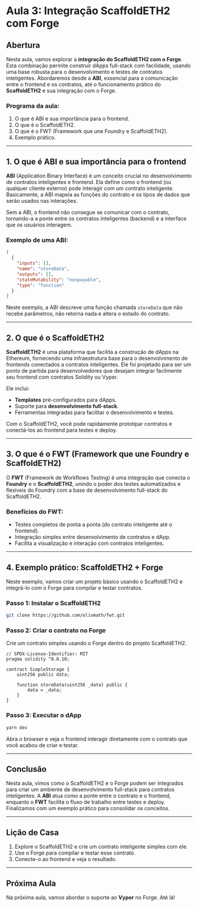 # Aula 3: Integração ScaffoldETH2 com Forge

## Abertura

Nesta aula, vamos explorar a **integração do ScaffoldETH2 com o Forge**. Esta combinação permite construir dApps full-stack com facilidade, usando uma base robusta para o desenvolvimento e testes de contratos inteligentes. Abordaremos desde a **ABI**, essencial para a comunicação entre o frontend e os contratos, até o funcionamento prático do **ScaffoldETH2** e sua integração com o Forge.

### Programa da aula:

1. O que é ABI e sua importância para o frontend.
2. O que é o ScaffoldETH2.
3. O que é o FWT (Framework que une Foundry e ScaffoldETH2).
4. Exemplo prático.

---

## 1. O que é ABI e sua importância para o frontend

**ABI** (Application Binary Interface) é um conceito crucial no desenvolvimento de contratos inteligentes e frontend. Ela define como o frontend (ou qualquer cliente externo) pode interagir com um contrato inteligente. Basicamente, a ABI mapeia as funções do contrato e os tipos de dados que serão usados nas interações.

Sem a ABI, o frontend não consegue se comunicar com o contrato, tornando-a a ponte entre os contratos inteligentes (backend) e a interface que os usuários interagem.

### Exemplo de uma ABI:

```json
[
  {
    "inputs": [],
    "name": "storeData",
    "outputs": [],
    "stateMutability": "nonpayable",
    "type": "function"
  }
]
```

Neste exemplo, a ABI descreve uma função chamada `storeData` que não recebe parâmetros, não retorna nada e altera o estado do contrato.

---

## 2. O que é o ScaffoldETH2

**ScaffoldETH2** é uma plataforma que facilita a construção de dApps na Ethereum, fornecendo uma infraestrutura base para o desenvolvimento de frontends conectados a contratos inteligentes. Ele foi projetado para ser um ponto de partida para desenvolvedores que desejam integrar facilmente seu frontend com contratos Solidity ou Vyper.

Ele inclui:

- **Templates** pré-configurados para dApps.
- Suporte para **desenvolvimento full-stack**.
- Ferramentas integradas para facilitar o desenvolvimento e testes.

Com o ScaffoldETH2, você pode rapidamente prototipar contratos e conectá-los ao frontend para testes e deploy.

---

## 3. O que é o FWT (Framework que une Foundry e ScaffoldETH2)

O **FWT** (Framework de Workflows Testing) é uma integração que conecta o **Foundry** e o **ScaffoldETH2**, unindo o poder dos testes automatizados e flexíveis do Foundry com a base de desenvolvimento full-stack do ScaffoldETH2.

### Benefícios do FWT:

- Testes completos de ponta a ponta (do contrato inteligente até o frontend).
- Integração simples entre desenvolvimento de contratos e dApp.
- Facilita a visualização e interação com contratos inteligentes.

---

## 4. Exemplo prático: ScaffoldETH2 + Forge

Neste exemplo, vamos criar um projeto básico usando o ScaffoldETH2 e integrá-lo com o Forge para compilar e testar contratos.

### Passo 1: Instalar o ScaffoldETH2

```bash
git clone https://github.com/olivmath/fwt.git
```

### Passo 2: Criar o contrato no Forge

Crie um contrato simples usando o Forge dentro do projeto ScaffoldETH2.

```solidity
// SPDX-License-Identifier: MIT
pragma solidity ^0.8.10;

contract SimpleStorage {
    uint256 public data;

    function storeData(uint256 _data) public {
        data = _data;
    }
}
```

### Passo 3: Executar o dApp

```bash
yarn dev
```

Abra o browser e veja o frontend interagir diretamente com o contrato que você acabou de criar e testar.

---

## Conclusão

Nesta aula, vimos como o ScaffoldETH2 e o Forge podem ser integrados para criar um ambiente de desenvolvimento full-stack para contratos inteligentes. A **ABI** atua como a ponte entre o contrato e o frontend, enquanto o **FWT** facilita o fluxo de trabalho entre testes e deploy. Finalizamos com um exemplo prático para consolidar os conceitos.

---

## Lição de Casa

1. Explore o ScaffoldETH2 e crie um contrato inteligente simples com ele.
2. Use o Forge para compilar e testar esse contrato.
3. Conecte-o ao frontend e veja o resultado.

---

## Próxima Aula

Na próxima aula, vamos abordar o suporte ao **Vyper** no Forge. Até lá!

